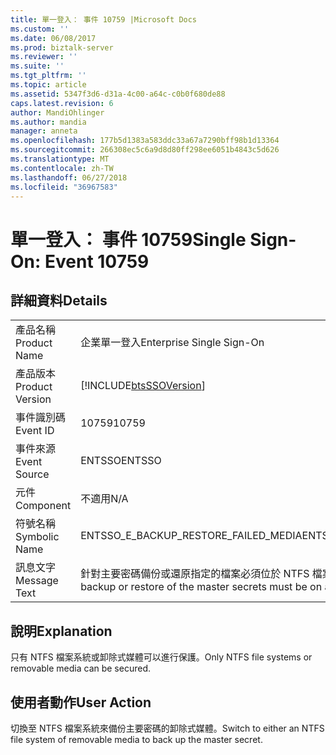 ```yaml
---
title: 單一登入： 事件 10759 |Microsoft Docs
ms.custom: ''
ms.date: 06/08/2017
ms.prod: biztalk-server
ms.reviewer: ''
ms.suite: ''
ms.tgt_pltfrm: ''
ms.topic: article
ms.assetid: 5347f3d6-d31a-4c00-a64c-c0b0f680de88
caps.latest.revision: 6
author: MandiOhlinger
ms.author: mandia
manager: anneta
ms.openlocfilehash: 177b5d1383a583ddc33a67a7290bff98b1d13364
ms.sourcegitcommit: 266308ec5c6a9d8d80ff298ee6051b4843c5d626
ms.translationtype: MT
ms.contentlocale: zh-TW
ms.lasthandoff: 06/27/2018
ms.locfileid: "36967583"
---
```

# <a name="single-sign-on-event-10759"></a><span data-ttu-id="206a1-102">單一登入： 事件 10759</span><span class="sxs-lookup"><span data-stu-id="206a1-102">Single Sign-On: Event 10759</span></span>
## <a name="details"></a><span data-ttu-id="206a1-103">詳細資料</span><span class="sxs-lookup"><span data-stu-id="206a1-103">Details</span></span>  
  
|                 |                                                                                                                   |
|-----------------|-------------------------------------------------------------------------------------------------------------------|
|  <span data-ttu-id="206a1-104">產品名稱</span><span class="sxs-lookup"><span data-stu-id="206a1-104">Product Name</span></span>   |                                             <span data-ttu-id="206a1-105">企業單一登入</span><span class="sxs-lookup"><span data-stu-id="206a1-105">Enterprise Single Sign-On</span></span>                                             |
| <span data-ttu-id="206a1-106">產品版本</span><span class="sxs-lookup"><span data-stu-id="206a1-106">Product Version</span></span> |                            [!INCLUDE[btsSSOVersion](../includes/btsssoversion-md.md)]                             |
|    <span data-ttu-id="206a1-107">事件識別碼</span><span class="sxs-lookup"><span data-stu-id="206a1-107">Event ID</span></span>     |                                                       <span data-ttu-id="206a1-108">10759</span><span class="sxs-lookup"><span data-stu-id="206a1-108">10759</span></span>                                                       |
|  <span data-ttu-id="206a1-109">事件來源</span><span class="sxs-lookup"><span data-stu-id="206a1-109">Event Source</span></span>   |                                                      <span data-ttu-id="206a1-110">ENTSSO</span><span class="sxs-lookup"><span data-stu-id="206a1-110">ENTSSO</span></span>                                                       |
|    <span data-ttu-id="206a1-111">元件</span><span class="sxs-lookup"><span data-stu-id="206a1-111">Component</span></span>    |                                                        <span data-ttu-id="206a1-112">不適用</span><span class="sxs-lookup"><span data-stu-id="206a1-112">N/A</span></span>                                                        |
|  <span data-ttu-id="206a1-113">符號名稱</span><span class="sxs-lookup"><span data-stu-id="206a1-113">Symbolic Name</span></span>  |                                       <span data-ttu-id="206a1-114">ENTSSO_E_BACKUP_RESTORE_FAILED_MEDIA</span><span class="sxs-lookup"><span data-stu-id="206a1-114">ENTSSO_E_BACKUP_RESTORE_FAILED_MEDIA</span></span>                                        |
|  <span data-ttu-id="206a1-115">訊息文字</span><span class="sxs-lookup"><span data-stu-id="206a1-115">Message Text</span></span>   | <span data-ttu-id="206a1-116">針對主要密碼備份或還原指定的檔案必須位於 NTFS 檔案系統或卸除式媒體。</span><span class="sxs-lookup"><span data-stu-id="206a1-116">The file specified for backup or restore of the master secrets must be on an NTFS file system or removable media.</span></span> |
  
## <a name="explanation"></a><span data-ttu-id="206a1-117">說明</span><span class="sxs-lookup"><span data-stu-id="206a1-117">Explanation</span></span>  
 <span data-ttu-id="206a1-118">只有 NTFS 檔案系統或卸除式媒體可以進行保護。</span><span class="sxs-lookup"><span data-stu-id="206a1-118">Only NTFS file systems or removable media can be secured.</span></span>  
  
## <a name="user-action"></a><span data-ttu-id="206a1-119">使用者動作</span><span class="sxs-lookup"><span data-stu-id="206a1-119">User Action</span></span>  
 <span data-ttu-id="206a1-120">切換至 NTFS 檔案系統來備份主要密碼的卸除式媒體。</span><span class="sxs-lookup"><span data-stu-id="206a1-120">Switch to either an NTFS file system of removable media to back up the master secret.</span></span>